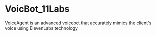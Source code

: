 # VoicBot_11Labs
VoiceAgent is an advanced voicebot that accurately mimics the client's voice using ElevenLabs technology.
